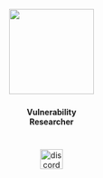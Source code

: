 <br clear="both">

<div align="center">
  <img height="150" src="https://i.pinimg.com/originals/5f/93/49/5f934966a1d20bae1909c9ef2278bd4c.gif"  />
</div>

###

<h4 align="center">Vulnerability <br> Researcher</h4>

###

<br clear="both">

<div align="center">
  <a href="https://discord.gg/kKHBRC4Dvv" target="_blank">
    <img src="https://raw.githubusercontent.com/maurodesouza/profile-readme-generator/master/src/assets/icons/social/discord/default.svg" width="40" height="35" alt="discord logo"  />
  </a>
</div>

###
